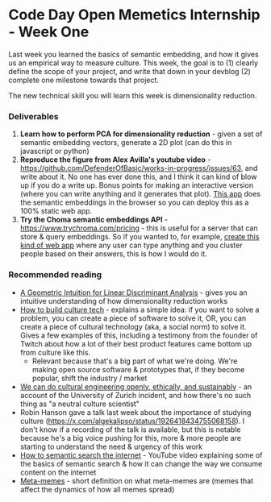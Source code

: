 # Code Day Open Memetics Internship - Week One

Last week you learned the basics of semantic embedding, and how it gives us an empirical way to measure culture. This week, the goal is to (1) clearly define the scope of your project, and write that down in your devblog (2) complete one milestone towards that project. 

The new technical skill you will learn this week is dimensionality reduction. 

### Deliverables

1. **Learn how to perform PCA for dimensionality reduction** - given a set of semantic embedding vectors, generate a 2D plot (can do this in javascript or python)
2. **Reproduce the figure from Alex Avilla's youtube video** - https://github.com/DefenderOfBasic/works-in-progress/issues/63, and write about it. No one has ever done this, and I think it can kind of blow up if you do a write up. Bonus points for making an interactive version (where you can write anything and it generates that plot). [This app](https://github.com/DefenderOfBasic/good-and-evil-concepts) does the semantic embeddings in the browser so you can deploy this as a 100% static web app.
3. **Try the Choma semantic embeddings API** - https://www.trychroma.com/pricing - this is useful for a server that can store & query embeddings. So if you wanted to, for example, [create this kind of web app](https://x.com/DefenderOfBasic/status/1874079346748776662) where any user can type anything and you cluster people based on their answers, this is how I would do it. 

### Recommended reading

- [A Geometric Intuition for Linear Discriminant Analysis](https://omarshehata.github.io/lda-explorable/) - gives you an intuitive understanding of how dimensionality reduction works
- [How to build culture tech](https://defenderofthebasic.substack.com/p/how-to-build-culture-tech) - explains a simple idea: if you want to solve a problem, you can create a piece of software to solve it, OR, you can create a piece of cultural technology (aka, a social norm) to solve it. Gives a few examples of this, including a testimony from the founder of Twitch about how a lot of their best product features came bottom up from culture like this.
  - Relevant because that's a big part of what we're doing. We're making open source software & prototypes that, if they become popular, shift the industry / market
- [We can do cultural engineering openly, ethically, and sustainably](https://defenderofthebasic.substack.com/p/we-can-do-cultural-engineering-openly) - an account of the University of Zurich incident, and how there's no such thing as "a neutral culture scientist"
- Robin Hanson gave a talk last week about the importance of studying culture (https://x.com/algekalipso/status/1926418434755068158). I don't know if a recording of the talk is available, but this is notable because he's a big voice pushing for this, more & more people are starting to understand the need & urgency of this work
- [How to semantic search the internet](https://www.youtube.com/watch?app=desktop&v=imCad_0pWz0) - YouTube video explaining some of the basics of semantic search & how it can change the way we consume content on the internet
- [Meta-memes](https://defenderofbasic.github.io/notebook/memetics/%F0%9F%92%A1-Meta-memes) - short definition on what meta-memes are (memes that affect the dynamics of how all memes spread)
